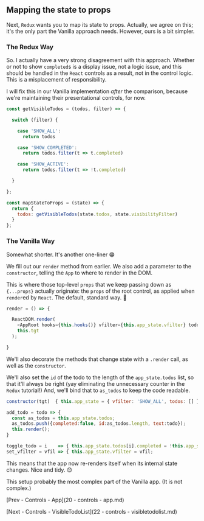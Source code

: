 ## Mapping the state to props
Next, `Redux` wants you to map its state to props.  Actually, we agree on this; it's the only part the Vanilla approach needs.  However, ours is a bit simpler.

### The Redux Way
So.  I actually have a very strong disagreement with this approach.  Whether or not to show `completed`s is a display issue, not a logic issue, and this should be handled in the `React` controls as a result, not in the control logic.  This is a misplacement of responsibility.

I will fix this in our Vanilla implementation *after* the comparison, because we're maintaining their presentational controls, for now.

```javascript
const getVisibleTodos = (todos, filter) => {

  switch (filter) {

    case 'SHOW_ALL':
      return todos

    case 'SHOW_COMPLETED':
      return todos.filter(t => t.completed)

    case 'SHOW_ACTIVE':
      return todos.filter(t => !t.completed)

  }

};

const mapStateToProps = (state) => {
  return {
    todos: getVisibleTodos(state.todos, state.visibilityFilter)
  }
};
```

### The Vanilla Way
Somewhat shorter.  It's another one-liner 😁

We fill out our `render` method from earlier.  We also add a parameter to the `constructor`, telling the `App` to where to render in the DOM.

This is where those top-level `props` that we keep passing down as `{...props}` actually originate: the `props` of the root control, as applied when `render`ed by `React`.  The default, standard way. 🙏

```javascript
render = () => {

  ReactDOM.render(
    <AppRoot hooks={this.hooks()} vfilter={this.app_state.vfilter} todos={this.app_state.todos} />,
    this.tgt
  );

}
```

We'll also decorate the methods that change state with a `.render` call, as well as the `constructor`.

We'll also set the `id` of the todo to the length of the `app_state.todos` list, so that it'll always be right (yay eliminating the unnecessary counter in the `Redux` tutorial!)  And, we'll bind that to `as_todos` to keep the code readable.

```javascript
constructor(tgt)  { this.app_state = { vfilter: 'SHOW_ALL', todos: [] }; this.tgt = tgt;    this.render(); }

add_todo = todo => {
  const as_todos = this.app_state.todos;
  as_todos.push({completed:false, id:as_todos.length, text:todo});
  this.render();
}

toggle_todo = i    => { this.app_state.todos[i].completed = !this.app_state.todos[i].completed; this.render(); }
set_vfilter = vfil => { this.app_state.vfilter = vfil;                                          this.render(); }
```

This means that the app now re-renders itself when its internal state changes.  Nice and tidy.  😊

This setup probably the most complex part of the Vanilla app.  (It is not complex.)

[Prev - Controls - App](20 - controls - app.md)

[Next - Controls - VisibleTodoList](22 - controls - visibletodolist.md)
